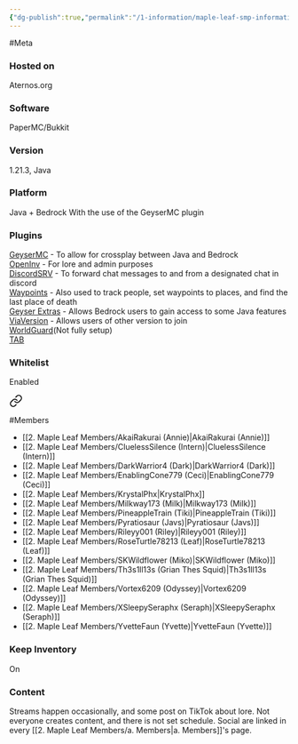 ```yaml
---
{"dg-publish":true,"permalink":"/1-information/maple-leaf-smp-information/","created":"2024-11-25T13:20:22.761-05:00"}
---
```


#Meta 
### Hosted on
Aternos.org
### Software
PaperMC/Bukkit
### Version
1.21.3, Java
### Platform
Java + Bedrock
	With the use of the GeyserMC plugin
### Plugins
[GeyserMC](https://geysermc.org/)  - To allow for crossplay between Java and Bedrock  
[OpenInv](https://github.com/Jikoo/OpenInv)   - For lore and admin purposes  
[DiscordSRV](https://modrinth.com/plugin/discordsrv)  - To forward chat messages to and from a designated chat in discord  
[Waypoints](https://modrinth.com/plugin/waypoints)  - Also used to track people, set waypoints to places, and find the last place of death  
[Geyser Extras](https://modrinth.com/plugin/geyserextras)  - Allows Bedrock users to gain access to some Java features  
[ViaVersion](https://ci.viaversion.com/job/ViaVersion/)  - Allows users of other version to join  
[WorldGuard](https://worldguard.enginehub.org/en/latest/)(Not fully setup)   \
[TAB](https://modrinth.com/plugin/tab-was-taken) 
### Whitelist
Enabled  

<div class="transclusion internal-embed is-loaded"><a class="markdown-embed-link" href="/2-maple-leaf-members/a-members/" aria-label="Open link"><svg xmlns="http://www.w3.org/2000/svg" width="24" height="24" viewBox="0 0 24 24" fill="none" stroke="currentColor" stroke-width="2" stroke-linecap="round" stroke-linejoin="round" class="svg-icon lucide-link"><path d="M10 13a5 5 0 0 0 7.54.54l3-3a5 5 0 0 0-7.07-7.07l-1.72 1.71"></path><path d="M14 11a5 5 0 0 0-7.54-.54l-3 3a5 5 0 0 0 7.07 7.07l1.71-1.71"></path></svg></a><div class="markdown-embed">




#Members
- [[2. Maple Leaf Members/AkaiRakurai (Annie)\|AkaiRakurai (Annie)]]
- [[2. Maple Leaf Members/CluelessSilence (Intern)\|CluelessSilence (Intern)]]
- [[2. Maple Leaf Members/DarkWarrior4 (Dark)\|DarkWarrior4 (Dark)]]
- [[2. Maple Leaf Members/EnablingCone779 (Ceci)\|EnablingCone779 (Ceci)]]
- [[2. Maple Leaf Members/KrystalPhx\|KrystalPhx]]
- [[2. Maple Leaf Members/Milkway173 (Milk)\|Milkway173 (Milk)]]
- [[2. Maple Leaf Members/PineappleTrain (Tiki)\|PineappleTrain (Tiki)]]
- [[2. Maple Leaf Members/Pyratiosaur (Javs)\|Pyratiosaur (Javs)]]
- [[2. Maple Leaf Members/Rileyy001 (Riley)\|Rileyy001 (Riley)]]
- [[2. Maple Leaf Members/RoseTurtle78213 (Leaf)\|RoseTurtle78213 (Leaf)]]
- [[2. Maple Leaf Members/SKWildflower (Miko)\|SKWildflower (Miko)]]
- [[2. Maple Leaf Members/Th3s1ll13s (Grian Thes Squid)\|Th3s1ll13s (Grian Thes Squid)]]
- [[2. Maple Leaf Members/Vortex6209 (Odyssey)\|Vortex6209 (Odyssey)]]
- [[2. Maple Leaf Members/XSleepySeraphx (Seraph)\|XSleepySeraphx (Seraph)]]
- [[2. Maple Leaf Members/YvetteFaun (Yvette)\|YvetteFaun (Yvette)]]


</div></div>

### Keep Inventory
On
### Content
Streams happen occasionally, and some post on TikTok about lore. Not everyone creates content, and there is not set schedule. Social are linked in every [[2. Maple Leaf Members/a. Members\|a. Members]]'s page.